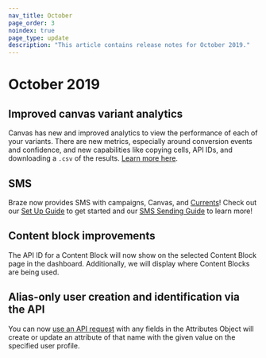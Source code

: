 ```yaml
---
nav_title: October
page_order: 3
noindex: true
page_type: update
description: "This article contains release notes for October 2019."
---
```


# October 2019

## Improved canvas variant analytics

Canvas has new and improved analytics to view the performance of each of your variants. There are new metrics, especially around conversion events and confidence, and new capabilities like copying cells, API IDs, and downloading a `.csv` of the results. [Learn more here]({{site.baseurl}}/user_guide/engagement_tools/canvas/get_started/measuring_and_testing_with_canvas_analytics/#performance-breakdown-by-variant).

## SMS

Braze now provides SMS with campaigns, Canvas, and [Currents]({{site.baseurl}}/user_guide/data_and_analytics/braze_currents/message_engagement_events/)! Check out our [Set Up Guide]({{site.baseurl}}/user_guide/onboarding_with_braze/sms_setup/) to get started and our [SMS Sending Guide]({{site.baseurl}}/user_guide/message_building_by_channel/sms/) to learn more!

## Content block improvements

The API ID for a Content Block will now show on the selected Content Block page in the dashboard. Additionally, we will display where Content Blocks are being used.

## Alias-only user creation and identification via the API

You can now [use an API request]({{site.baseurl}}/api/endpoints/user_data/#user-attributes-object-specification) with any fields in the Attributes Object will create or update an attribute of that name with the given value on the specified user profile.
